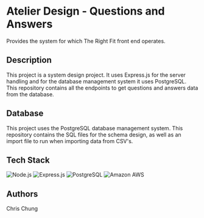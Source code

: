 # Atelier Design - Questions and Answers

Provides the system for which The Right Fit front end operates.

## Description

This project is a system design project. It uses Express.js for the server handling and for the database management system it uses PostgreSQL.
This repository contains all the endpoints to get questions and answers data from the database.

## Database

This project uses the PostgreSQL database management system. This repository contains the SQL files for the schema design, as well as an import file to run when importing data from CSV's.

## Tech Stack

![Node.js][NodeIcon]
![Express.js][ExpressIcon]
![PostgreSQL][PostgresIcon]
![Amazon AWS][AWSIcon]

## Authors

Chris Chung

[NodeIcon]: https://img.shields.io/badge/Node.js-339933?style=for-the-badge&logo=nodedotjs&logoColor=white "Node.js"
[ExpressIcon]: https://img.shields.io/badge/Express.js-000000?style=for-the-badge&logo=express&logoColor=white "Express"
[PostgresIcon]: https://img.shields.io/badge/PostgreSQL-316192?style=for-the-badge&logo=postgresql&logoColor=white "Postgres"
[AWSIcon]: https://img.shields.io/badge/Amazon_AWS-FF9900?style=for-the-badge&logo=amazonaws&logoColor=white "Amazon AWS"




